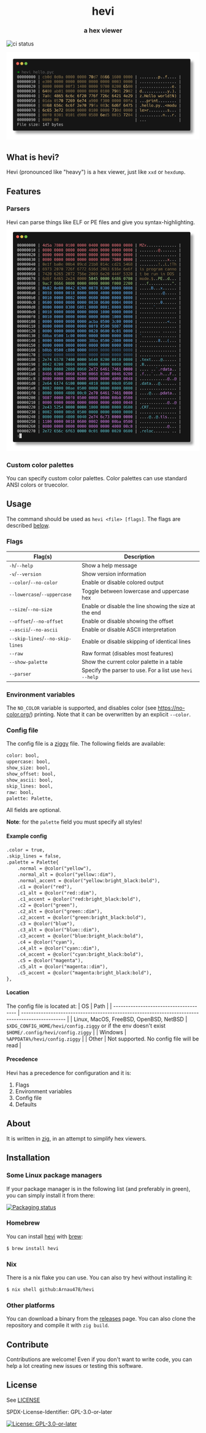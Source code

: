 <div align="center">
    <h1 align="center">hevi</h1>
    <h3>a hex viewer</h3>
</div>

![ci status](https://github.com/Arnau478/hevi/actions/workflows/ci.yml/badge.svg)

![example image](web/example.png)

## What is hevi?
Hevi (pronounced like "heavy") is a hex viewer, just like `xxd` or `hexdump`.

## Features
### Parsers
Hevi can parse things like ELF or PE files and give you syntax-highlighting.
![parser example](web/parser.png)

### Custom color palettes
You can specify custom color palettes. Color palettes can use standard ANSI colors or truecolor.

## Usage
The command should be used as `hevi <file> [flags]`. The flags are described [below](#flags).

### Flags
| Flag(s)                          | Description                                             |
| -------------------------------- | ------------------------------------------------------- |
| `-h`/`--help`                    | Show a help message                                     |
| `-v`/`--version`                 | Show version information                                |
| `--color`/`--no-color`           | Enable or disable colored output                        |
| `--lowercase`/`--uppercase`      | Toggle between lowercase and uppercase hex              |
| `--size`/`--no-size`             | Enable or disable the line showing the size at the end  |
| `--offset`/`--no-offset`         | Enable or disable showing the offset                    |
| `--ascii`/`--no-ascii`           | Enable or disable ASCII interpretation                  |
| `--skip-lines`/`--no-skip-lines` | Enable or disable skipping of identical lines           |
| `--raw`                          | Raw format (disables most features)                     |
| `--show-palette`                 | Show the current color palette in a table               |
| `--parser`                       | Specify the parser to use. For a list use `hevi --help` |

### Environment variables
The `NO_COLOR` variable is supported, and disables color (see <https://no-color.org/>) printing. Note that it can be overwritten by an explicit `--color`.

### Config file
The config file is a [ziggy](https://ziggy-lang.io) file. The following fields are available:
```zig
color: bool,
uppercase: bool,
show_size: bool,
show_offset: bool,
show_ascii: bool,
skip_lines: bool,
raw: bool,
palette: Palette,
```

All fields are optional.

**Note**: for the `palette` field you must specify all styles!

#### Example config
```zig
.color = true,
.skip_lines = false,
.palette = Palette{
    .normal = @color("yellow"),
    .normal_alt = @color("yellow::dim"),
    .normal_accent = @color("yellow:bright_black:bold"),
    .c1 = @color("red"),
    .c1_alt = @color("red::dim"),
    .c1_accent = @color("red:bright_black:bold"),
    .c2 = @color("green"),
    .c2_alt = @color("green::dim"),
    .c2_accent = @color("green:bright_black:bold"),
    .c3 = @color("blue"),
    .c3_alt = @color("blue::dim"),
    .c3_accent = @color("blue:bright_black:bold"),
    .c4 = @color("cyan"),
    .c4_alt = @color("cyan::dim"),
    .c4_accent = @color("cyan:bright_black:bold"),
    .c5 = @color("magenta"),
    .c5_alt = @color("magenta::dim"),
    .c5_accent = @color("magenta:bright_black:bold"),
},
```

#### Location

The config file is located at:
| OS                                     | Path                                                                                             |
| -------------------------------------- | ------------------------------------------------------------------------------------------------ |
| Linux, MacOS, FreeBSD, OpenBSD, NetBSD | `$XDG_CONFIG_HOME/hevi/config.ziggy` or if the env doesn't exist `$HOME/.config/hevi/config.ziggy` |
| Windows                                | `%APPDATA%/hevi/config.ziggy`                                                                     |
| Other                                  | Not supported. No config file will be read                                                       |

#### Precedence
Hevi has a precedence for configuration and it is:
1. Flags
2. Environment variables
3. Config file
4. Defaults

## About
It is written in [zig](https://github.com/ziglang/zig), in an attempt to simplify hex viewers.

## Installation

### Some Linux package managers
If your package manager is in the following list (and preferably in green), you can simply install it from there:

[![Packaging status](https://repology.org/badge/vertical-allrepos/hevi.svg)](https://repology.org/project/hevi/versions)

### Homebrew

You can install [hevi](https://formulae.brew.sh/formula/hevi) with [brew](https://brew.sh/):

```sh
$ brew install hevi
```

### Nix
There is a nix flake you can use. You can also try hevi without installing it:

```sh
$ nix shell github:Arnau478/hevi
```

### Other platforms
You can download a binary from the [releases](https://github.com/Arnau478/hevi/releases/) page. You can also clone the repository and compile it with `zig build`.

## Contribute
Contributions are welcome! Even if you don't want to write code, you can help a lot creating new issues or testing this software.

## License
See [LICENSE](LICENSE)

SPDX-License-Identifier: GPL-3.0-or-later

[![License: GPL-3.0-or-later](https://img.shields.io/badge/License-GPL--3.0--or--later-blue.svg)](https://spdx.org/licenses/GPL-3.0-or-later.html)
